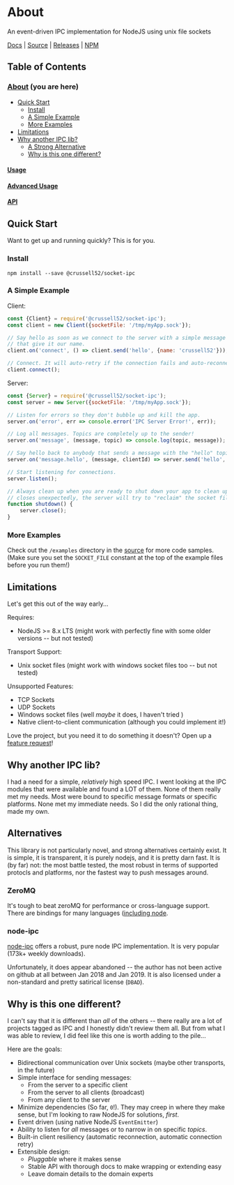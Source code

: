 # About

An event-driven IPC implementation for NodeJS using unix file sockets

[Docs](https://crussell52.github.io/node-socket-ipc/) |
[Source](https://github.com/crussell52/node-socket-ipc/) |
[Releases](https://github.com/crussell52/node-socket-ipc/releases) |
[NPM](https://www.npmjs.com/package/@crussell52/socket-ipc)

## Table of Contents
 
### [About](/) (you are here)
- [Quick Start](#quick-start)
  * [Install](#install)
  * [A Simple Example](#a-simple-example)
  * [More Examples](#more-examples)
- [Limitations](#limitations)
- [Why another IPC lib?](#why-another-ipc-lib)
  * [A Strong Alternative](#a-strong-alternative)
  * [Why is this one different?](why-is-this-one-different)
    
#### [Usage](/docs/USAGE.md)

#### [Advanced Usage](/docs/ADVANCED.md)
    
#### [API](/docs/API.md)
  
## Quick Start

Want to get up and running quickly? This is for you.

### Install

```
npm install --save @crussell52/socket-ipc
```

### A Simple Example

Client:
```js
const {Client} = require('@crussell52/socket-ipc');
const client = new Client({socketFile: '/tmp/myApp.sock'});

// Say hello as soon as we connect to the server with a simple message
// that give it our name.
client.on('connect', () => client.send('hello', {name: 'crussell52'}));

// Connect. It will auto-retry if the connection fails and auto-reconnect if the connection drops.
client.connect();
```

Server:
```js
const {Server} = require('@crussell52/socket-ipc');
const server = new Server({socketFile: '/tmp/myApp.sock'});

// Listen for errors so they don't bubble up and kill the app.
server.on('error', err => console.error('IPC Server Error!', err));

// Log all messages. Topics are completely up to the sender!
server.on('message', (message, topic) => console.log(topic, message));

// Say hello back to anybody that sends a message with the "hello" topic. 
server.on('message.hello', (message, clientId) => server.send('hello', `Hello, ${message.name}!`, clientId));

// Start listening for connections.
server.listen();

// Always clean up when you are ready to shut down your app to clean up socket files. If the app
// closes unexpectedly, the server will try to "reclaim" the socket file on the next start.
function shutdown() {
    server.close();
}
```

### More Examples

Check out the `/examples` directory in the [source](https://github.com/crussell52/node-socket-ipc) for more
code samples. (Make sure you set the `SOCKET_FILE` constant at the top of the example files before you run them!)

## Limitations

Let's get this out of the way early...

Requires:
  - NodeJS >= 8.x LTS (might work with perfectly fine with some older versions -- but not tested)

Transport Support:  
  - Unix socket files (might work with windows socket files too -- but not tested)

Unsupported Features:
  - TCP Sockets
  - UDP Sockets
  - Windows socket files (well *maybe* it does, I haven't tried )
  - Native client-to-client communication (although you could implement it!)
  
Love the project, but you need it to do something it doesn't? Open up a 
[feature request](https://github.com/crussell52/node-socket-ipc)!

## Why another IPC lib?

I had a need for a simple, _relatively_ high speed IPC. I went looking at the IPC modules that were available and found a LOT of them. None of them really met my needs. Most were bound to specific message formats or specific platforms. None met my immediate needs. So I did the only rational thing, made my own.

## Alternatives

This library is not particularly novel, and strong alternatives certainly exist. It is simple, it is transparent, it is purely nodejs, and it is pretty darn fast. It is (by far) not: the most battle tested, the most robust in terms of supported protocls and platforms, nor the fastest way to push messages around.

### ZeroMQ

It's tough to beat zeroMQ for performance or cross-language support. There are bindings for many languages ([including node](https://github.com/zeromq/zeromq.js).

### node-ipc

[node-ipc](https://www.npmjs.com/package/node-ipc) offers a robust, pure node IPC implementation. It is very popular (173k+ weekly downloads).

Unfortunately, it does appear abandoned -- the author has not been active on github at all between Jan 2018 and Jan 2019. It is also licensed under a non-standard and pretty satirical license (`DBAD`).

## Why is this one different?

I can't say that it is different than *all* of the others -- there really are a lot of projects tagged as IPC and I honestly didn't
review them all. But from what I was able to review, I did feel like this one is worth adding to the pile... 

Here are the goals:

- Bidirectional communication over Unix sockets (maybe other transports, in the future)
- Simple interface for sending messages:
  * From the server to a specific client
  * From the server to all clients (broadcast)
  * From any client to the server
- Minimize dependencies (So far, `0`!). They may creep in where they make sense, but I'm looking to raw NodeJS
  for solutions, _first_.
- Event driven (using native NodeJS `EventEmitter`)
- Ability to listen for _all_ messages or to narrow in on specific _topics_.
- Built-in client resiliency (automatic reconnection, automatic connection retry)
- Extensible design: 
  * _Pluggable_ where it makes sense
  * Stable API with thorough docs to make wrapping or extending easy
  * Leave domain details to the domain experts
